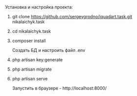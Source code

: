 Установка и настройка проекта:

1. git clone https://github.com/sergeygrodno/iquadart.task.git nikalaichyk.task

2. cd nikalaichyk.task

3. composer install

      Создать БД и настроить файл .env

4. php artisan key:generate

5. php artisan migrate

6. php artisan serve

      Запустить в браузере - http://localhost:8000/
